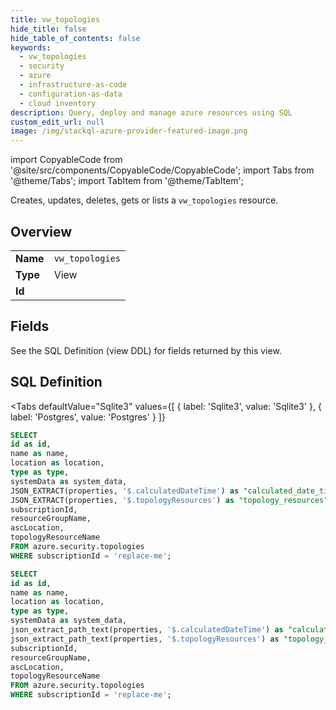 ```yaml
--- 
title: vw_topologies
hide_title: false
hide_table_of_contents: false
keywords:
  - vw_topologies
  - security
  - azure
  - infrastructure-as-code
  - configuration-as-data
  - cloud inventory
description: Query, deploy and manage azure resources using SQL
custom_edit_url: null
image: /img/stackql-azure-provider-featured-image.png
---
```


import CopyableCode from '@site/src/components/CopyableCode/CopyableCode';
import Tabs from '@theme/Tabs';
import TabItem from '@theme/TabItem';

Creates, updates, deletes, gets or lists a <code>vw_topologies</code> resource.

## Overview
<table><tbody>
<tr><td><b>Name</b></td><td><code>vw_topologies</code></td></tr>
<tr><td><b>Type</b></td><td>View</td></tr>
<tr><td><b>Id</b></td><td><CopyableCode code="azure.security.vw_topologies" /></td></tr>
</tbody></table>

## Fields

See the SQL Definition (view DDL) for fields returned by this view.

## SQL Definition

<Tabs
defaultValue="Sqlite3"
values={[
{ label: 'Sqlite3', value: 'Sqlite3' },
{ label: 'Postgres', value: 'Postgres' }
]}
>
<TabItem value="Sqlite3">

```sql
SELECT
id as id,
name as name,
location as location,
type as type,
systemData as system_data,
JSON_EXTRACT(properties, '$.calculatedDateTime') as "calculated_date_time",
JSON_EXTRACT(properties, '$.topologyResources') as "topology_resources",
subscriptionId,
resourceGroupName,
ascLocation,
topologyResourceName
FROM azure.security.topologies
WHERE subscriptionId = 'replace-me';
```

</TabItem>
<TabItem value="Postgres">

```sql
SELECT
id as id,
name as name,
location as location,
type as type,
systemData as system_data,
json_extract_path_text(properties, '$.calculatedDateTime') as "calculated_date_time",
json_extract_path_text(properties, '$.topologyResources') as "topology_resources",
subscriptionId,
resourceGroupName,
ascLocation,
topologyResourceName
FROM azure.security.topologies
WHERE subscriptionId = 'replace-me';
```

</TabItem>
</Tabs>
